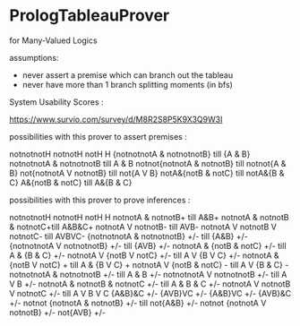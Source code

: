 # PrologTableauProver
for Many-Valued Logics

assumptions: 
- never assert a premise which can branch out the tableau
- never have more than 1 branch splitting moments (in bfs)

System Usability Scores : 

https://www.survio.com/survey/d/M8R2S8P5K9X3Q9W3I


possibilities with this prover to assert premises : 

notnotnotH
notnotH
notH
H
{notnotnotA & notnotnotB} till
{A & B}
notnotnotA & notnotnotB till
A & B
notnot{notnotA & notnotB} till
notnot{A & B}
not{notnotA V notnotB} till
not{A V B}
notA&{notB & notC} till
notA&{B & C}
A&{notB & notC} till
A&{B & C}

possibilities with this prover to prove inferences : 

notnotnotH
notnotH
notH
H
notnotA & notnotB+ till
A&B+
notnotA & notnotB & notnotC+till
A&B&C+
notnotA V notnotB- till
AVB-
notnotA V notnotB V notnotC- till
AVBVC-
{notnotnotA & notnotnotB} +/- till
{A&B} +/-
{notnotnotA V notnotnotB} +/- till
{AVB} +/-
notnotA & {notB & notC} +/- till
A & {B & C} +/-
notnotA V {notB V notC} +/- till
A V {B V C} +/-
notnotA & {notB V notC} + till
A & {B V C} +
notnotA V {notB & notC} - till
A V {B & C} -
notnotnotA & notnotnotB +/- till
A & B +/-
notnotnotA V notnotnotB +/- till
A V B +/-
notnotA & notnotB & notnotC +/- till
A & B & C +/-
notnotA V notnotB V notnotC +/-  till
A V B V C
{A&B}&C +/-
{AVB}VC +/-
{A&B}VC +/-
{AVB}&C +/-
notnot {notnotA & notnotB} +/- till
not{A&B} +/-
notnot {notnotA V notnotB} +/-
not{AVB} +/-



